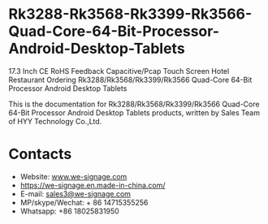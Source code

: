 # Rk3288-Rk3568-Rk3399-Rk3566-Quad-Core-64-Bit-Processor-Android-Desktop-Tablets
17.3 Inch CE RoHS Feedback Capacitive/Pcap Touch Screen Hotel Restaurant Ordering Rk3288/Rk3568/Rk3399/Rk3566 Quad-Core 64-Bit Processor Android Desktop Tablets

This is the documentation for Rk3288/Rk3568/Rk3399/Rk3566 Quad-Core 64-Bit Processor Android Desktop Tablets products, written by Sales Team of HYY Technology Co.,Ltd.

# Contacts
- Website: www.we-signage.com
- https://we-signage.en.made-in-china.com/
- E-mail: sales3@we-signage.com
- MP/skype/Wechat: + 86 14715355256
- Whatsapp: +86 18025831950
